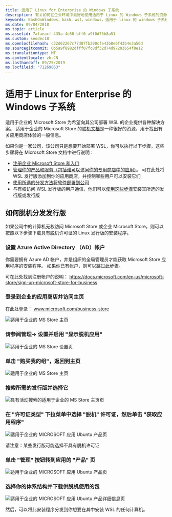 ```yaml
---
title: 适用于 Linux for Enterprise 的 Windows 子系统
description: 有关如何在企业环境中最好地使用适用于 Linux 的 Windows 子系统的资源和说明。
keywords: BashOnWindows，bash，wsl，windows，适用于 linux 的 windows 子系统，windowssubsystem，ubuntu，debian，suse，windows 10，企业，部署，脱机，打包，存储，分发，安装，安装
ms.date: 09/04/2018
ms.topic: article
ms.assetid: 7afaeacf-435a-4e58-bff0-a9f0d75b8a51
ms.custom: seodec18
ms.openlocfilehash: c32d62267c77d87fb200cfe43b8e6f43b4e3a56d
ms.sourcegitcommit: 0b5a9f8982dfff07fc8df32d74d97293654f8e12
ms.translationtype: MT
ms.contentlocale: zh-CN
ms.lasthandoff: 09/25/2019
ms.locfileid: "71269863"
---
```

# <a name="windows-subsystem-for-linux-for-enterprise"></a>适用于 Linux for Enterprise 的 Windows 子系统

适用于企业的 Microsoft Store 为希望向其公司部署 WSL 的企业提供各种解决方案。 适用于企业的 Microsoft Store 的[联机文档](https://docs.microsoft.com/en-us/microsoft-store/)是一种很好的资源，用于找出有关应用商店体验的一般信息。

如果你是一家公司，该公司只是想要开始部署 WSL，你可以执行以下步骤，这些步骤将在 Microsoft Store 文档中进行说明：

* [注册企业 Microsoft Store 和入门](https://docs.microsoft.com/en-us/microsoft-store/sign-up-microsoft-store-for-business-overview)
* [管理你的产品和服务（包括谁可以访问你的专用商店中的应用）](https://docs.microsoft.com/en-us/microsoft-store/manage-apps-microsoft-store-for-business-overview)。 可在此处将 WSL 发行版添加到你的应用商店，并控制哪些用户可以安装它们
* [使用所选的分发方法将软件部署到公司](https://docs.microsoft.com/en-us/microsoft-store/distribute-apps-to-your-employees-microsoft-store-for-business)
* 与有权访问 WSL 发行版的用户通信，他们可以[使用这些步骤](https://docs.microsoft.com/en-us/windows/wsl/install-win10)安装其所选的发行版或发行版 

## <a name="how-to-distribute-a-distro-offline"></a>如何脱机分发发行版

如果公司中的计算机无权访问 Microsoft Store 或企业 Microsoft Store，则可以按照以下步骤下载具有脱机许可证的 Linux 发行版的安装程序。 

### <a name="set-up-an-azure-active-directory-ad-account"></a>设置 Azure Active Directory （AD）帐户 

你需要拥有 Azure AD 帐户，并是组织的全局管理员才能获取 Microsoft Store 应用程序的安装程序。 如果你已有帐户，则可以跳过此步骤。

可在此处找到注册帐户的说明： https://docs.microsoft.com/en-us/microsoft-store/sign-up-microsoft-store-for-business

### <a name="sign-into-the-store-for-business-and-go-to-the-homepage"></a>登录到企业的应用商店并访问主页
在此处登录： www.microsoft.com/business-store

![适用于企业的 MS Store 主页](media/offlineinstallscreens/1-screen.png)

### <a name="go-to-manage-settings-and-enable-show-offline-apps"></a>请参阅管理-> 设置并启用 "显示脱机应用"

![适用于企业的 MS Store 设置页](media/offlineinstallscreens/2-screen.png)

### <a name="go-back-to-the-main-page-by-clicking-shop-for-my-group"></a>单击 "购买我的组"，返回到主页

![适用于企业的 MS Store 主页](media/offlineinstallscreens/1-screen.png)

### <a name="search-for-your-desired-distro-and-select-it"></a>搜索所需的发行版并选择它

![具有活动搜索的适用于企业的 MS Store 主页页](media/offlineinstallscreens/3-screen.png)

### <a name="select-an-offline-license-in-the-license-type-dropdown-menu-and-click-get-the-app"></a>在 "许可证类型" 下拉菜单中选择 "脱机" 许可证，然后单击 "获取应用程序"

![适用于企业的 MICROSOFT 应用 Ubuntu 产品页](media/offlineinstallscreens/4-screen.png)

请注意：某些发行版可能选择不具有脱机许可证

### <a name="click-the-manage-button-to-get-to-the-apps-product-page"></a>单击 "管理" 按钮转到应用的 "产品" 页

![适用于企业的 MICROSOFT 应用 Ubuntu 产品页](media/offlineinstallscreens/5-screen.png)

### <a name="select-your-architecture-and-download-the-package-for-offline-use"></a>选择你的体系结构并下载供脱机使用的包

![适用于企业的 MICROSOFT 应用 Ubuntu 产品详细信息页](media/offlineinstallscreens/6-screen.png)

然后，可以将此安装程序分发到你想要在其中安装 WSL 的任何计算机。
